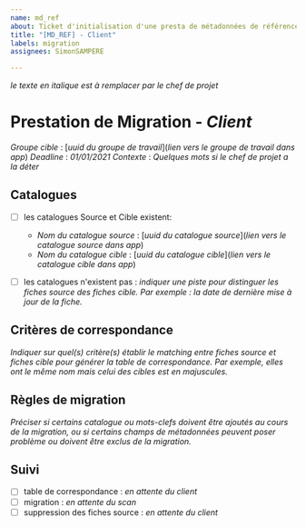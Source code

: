 ```yaml
---
name: md_ref
about: Ticket d'initialisation d'une presta de métadonnées de référence
title: "[MD_REF] - Client"
labels: migration
assignees: SimonSAMPERE

---
```


*le texte en italique est à remplacer par le chef de projet*

# Prestation de Migration - *Client*

*Groupe cible* : [*uuid du groupe de travail*](*lien vers le groupe de travail dans app*)
*Deadline* : *01/01/2021*
*Contexte* : *Quelques mots si le chef de projet a la déter*

## Catalogues

- [ ] les catalogues Source et Cible existent:
  * *Nom du catalogue source* : [*uuid du catalogue source*](*lien vers le catalogue source dans app*)
  * *Nom du catalogue cible* : [*uuid du catalogue cible*](*lien vers le catalogue cible dans app*)

- [ ] les catalogues n'existent pas : *indiquer une piste pour distinguer les fiches source des fiches cible. Par exemple : la date de dernière mise à jour de la fiche.*

## Critères de correspondance

*Indiquer sur quel(s) critère(s) établir le matching entre fiches source et fiches cible pour générer la table de correspondance. Par exemple, elles ont le même nom mais celui des cibles est en majuscules.*

## Règles de migration

*Préciser si certains catalogue ou mots-clefs doivent être ajoutés au cours de la migration, ou si certains champs de métadonnées peuvent poser problème ou doivent être exclus de la migration.*

## Suivi

- [ ] table de correspondance : *en attente du client*
- [ ] migration : *en attente du scan*
- [ ] suppression des fiches source : *en attente du client*
